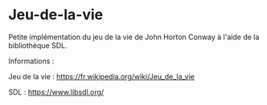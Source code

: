 # Jeu-de-la-vie
Petite implémentation du jeu de la vie de John Horton Conway à l'aide de la bibliothèque SDL.


Informations :

Jeu de la vie : https://fr.wikipedia.org/wiki/Jeu_de_la_vie

SDL : https://www.libsdl.org/
